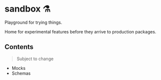 # sandbox :alembic:

Playground for trying things.

Home for experimental features before they arrive to production packages.

## Contents

> Subject to change

- Mocks
- Schemas
